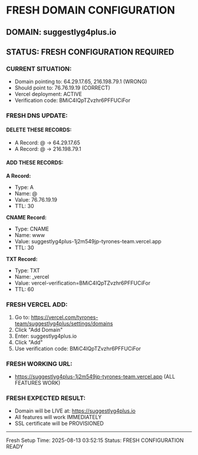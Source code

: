 # FRESH DOMAIN CONFIGURATION

## DOMAIN: suggestlyg4plus.io
## STATUS: FRESH CONFIGURATION REQUIRED

### CURRENT SITUATION:
- Domain pointing to: 64.29.17.65, 216.198.79.1 (WRONG)
- Should point to: 76.76.19.19 (CORRECT)
- Vercel deployment: ACTIVE
- Verification code: BMiC4IQpTZvzhr6PFFUCiFor

### FRESH DNS UPDATE:

#### DELETE THESE RECORDS:
- A Record: @ → 64.29.17.65
- A Record: @ → 216.198.79.1

#### ADD THESE RECORDS:

**A Record:**
- Type: A
- Name: @
- Value: 76.76.19.19
- TTL: 30

**CNAME Record:**
- Type: CNAME
- Name: www
- Value: suggestlyg4plus-1j2m549jp-tyrones-team.vercel.app
- TTL: 30

**TXT Record:**
- Type: TXT
- Name: _vercel
- Value: vercel-verification=BMiC4IQpTZvzhr6PFFUCiFor
- TTL: 60

### FRESH VERCEL ADD:
1. Go to: https://vercel.com/tyrones-team/suggestlyg4plus/settings/domains
2. Click "Add Domain"
3. Enter: suggestlyg4plus.io
4. Click "Add"
5. Use verification code: BMiC4IQpTZvzhr6PFFUCiFor

### FRESH WORKING URL:
- https://suggestlyg4plus-1j2m549jp-tyrones-team.vercel.app (ALL FEATURES WORK)

### FRESH EXPECTED RESULT:
- Domain will be LIVE at: https://suggestlyg4plus.io
- All features will work IMMEDIATELY
- SSL certificate will be PROVISIONED

---
Fresh Setup Time: 2025-08-13 03:52:15
Status: FRESH CONFIGURATION READY
